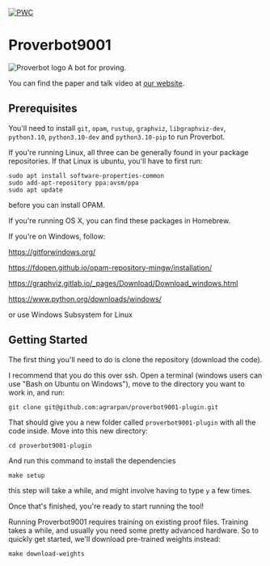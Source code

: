 [![PWC](https://img.shields.io/endpoint.svg?url=https://paperswithcode.com/badge/generating-correctness-proofs-with-neural/automated-theorem-proving-on-compcert)](https://paperswithcode.com/sota/automated-theorem-proving-on-compcert?p=generating-correctness-proofs-with-neural)

# Proverbot9001
![Proverbot logo](proverbotlogo-01.png)
A bot for proving.

You can find the paper and talk video at [our website](https://proverbot9001.ucsd.edu).

## Prerequisites

You'll need to install `git`, `opam`, `rustup`, `graphviz`, `libgraphviz-dev`,
`python3.10`, `python3.10-dev` and `python3.10-pip` to run Proverbot.

If you're running Linux, all three can be generally found in your package repositories.
If that Linux is ubuntu, you'll have to first run:
```
sudo apt install software-properties-common
sudo add-apt-repository ppa:avsm/ppa
sudo apt update
```
before you can install OPAM.

If you're running OS X, you can find these packages in Homebrew.

If you're on Windows, follow:

https://gitforwindows.org/

https://fdopen.github.io/opam-repository-mingw/installation/

https://graphviz.gitlab.io/_pages/Download/Download_windows.html

https://www.python.org/downloads/windows/

or use Windows Subsystem for Linux

## Getting Started

The first thing you'll need to do is clone the repository (download the code).

I recommend that you do this over ssh. Open a terminal (windows users
can use "Bash on Ubuntu on Windows"), move to the directory you want
to work in, and run:

```
git clone git@github.com:agrarpan/proverbot9001-plugin.git
```

That should give you a new folder called `proverbot9001-plugin` with all the
code inside. Move into this new directory:

```
cd proverbot9001-plugin
```

And run this command to install the dependencies

```
make setup
```

this step will take a while, and might involve having to type `y` a
few times.

Once that's finished, you're ready to start running the tool!

Running Proverbot9001 requires training on existing proof
files. Training takes a while, and usually you need some pretty
advanced hardware. So to quickly get started, we'll download
pre-trained weights instead:

```
make download-weights
```
